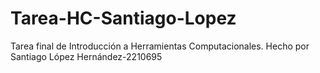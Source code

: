 # Tarea-HC-Santiago-Lopez
Tarea final de Introducción a Herramientas Computacionales. Hecho por Santiago López Hernández-2210695

